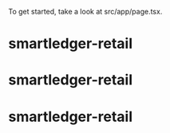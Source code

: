 

To get started, take a look at src/app/page.tsx.
# smartledger-retail
# smartledger-retail
# smartledger-retail
